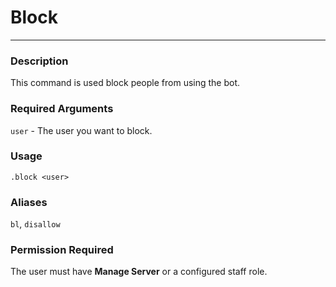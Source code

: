 # Block
---
### Description
This command is used block people from using the bot.
### Required Arguments
`user` - The user you want to block.
### Usage
```
.block <user>
```
### Aliases
`bl`, `disallow`
### Permission Required
The user must have **Manage Server** or a configured staff role.
